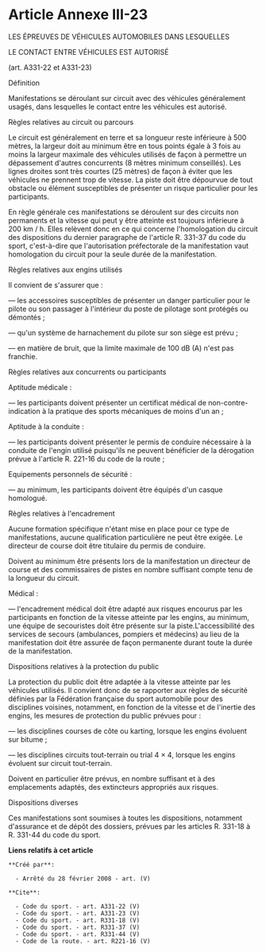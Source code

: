 # Article Annexe III-23

LES ÉPREUVES DE VÉHICULES AUTOMOBILES DANS LESQUELLES

LE CONTACT ENTRE VÉHICULES EST AUTORISÉ

(art. A331-22 et A331-23) 

Définition 

Manifestations se déroulant sur circuit avec des véhicules généralement usagés, dans lesquelles le contact entre les
véhicules est autorisé. 

Règles relatives au circuit ou parcours 

Le circuit est généralement en terre et sa longueur reste inférieure à 500 mètres, la largeur doit au minimum être en tous
points égale à 3 fois au moins la largeur maximale des véhicules utilisés de façon à permettre un dépassement d'autres
concurrents (8 mètres minimum conseillés). Les lignes droites sont très courtes (25 mètres) de façon à éviter que les
véhicules ne prennent trop de vitesse. La piste doit être dépourvue de tout obstacle ou élément susceptibles de présenter un
risque particulier pour les participants. 

En règle générale ces manifestations se déroulent sur des circuits non permanents et la vitesse qui peut y être atteinte est
toujours inférieure à 200 km / h. Elles relèvent donc en ce qui concerne l'homologation du circuit des dispositions du
dernier paragraphe de l'article R. 331-37 du code du sport, c'est-à-dire que l'autorisation préfectorale de la manifestation
vaut homologation du circuit pour la seule durée de la manifestation. 

Règles relatives aux engins utilisés 

Il convient de s'assurer que : 

― les accessoires susceptibles de présenter un danger particulier pour le pilote ou son passager à l'intérieur du poste de
pilotage sont protégés ou démontés ; 

― qu'un système de harnachement du pilote sur son siège est prévu ; 

― en matière de bruit, que la limite maximale de 100 dB (A) n'est pas franchie. 

Règles relatives aux concurrents ou participants 

Aptitude médicale : 

― les participants doivent présenter un certificat médical de non-contre-indication à la pratique des sports mécaniques de
moins d'un an ; 

Aptitude à la conduite : 

― les participants doivent présenter le permis de conduire nécessaire à la conduite de l'engin utilisé puisqu'ils ne peuvent
bénéficier de la dérogation prévue à l'article R. 221-16 du code de la route ; 

Equipements personnels de sécurité : 

― au minimum, les participants doivent être équipés d'un casque homologué. 

Règles relatives à l'encadrement 

Aucune formation spécifique n'étant mise en place pour ce type de manifestations, aucune qualification particulière ne peut
être exigée. Le directeur de course doit être titulaire du permis de conduire. 

Doivent au minimum être présents lors de la manifestation un directeur de course et des commissaires de pistes en nombre
suffisant compte tenu de la longueur du circuit. 

Médical : 

― l'encadrement médical doit être adapté aux risques encourus par les participants en fonction de la vitesse atteinte par les
engins, au minimum, une équipe de secouristes doit être présente sur la piste.L'accessibilité des services de secours
(ambulances, pompiers et médecins) au lieu de la manifestation doit être assurée de façon permanente durant toute la durée de
la manifestation. 

Dispositions relatives à la protection du public 

La protection du public doit être adaptée à la vitesse atteinte par les véhicules utilisés. Il convient donc de se rapporter
aux règles de sécurité définies par la Fédération française du sport automobile pour des disciplines voisines, notamment, en
fonction de la vitesse et de l'inertie des engins, les mesures de protection du public prévues pour : 

― les disciplines courses de côte ou karting, lorsque les engins évoluent sur bitume ; 

― les disciplines circuits tout-terrain ou trial 4 × 4, lorsque les engins évoluent sur circuit tout-terrain. 

Doivent en particulier être prévus, en nombre suffisant et à des emplacements adaptés, des extincteurs appropriés aux
risques. 

Dispositions diverses 

Ces manifestations sont soumises à toutes les dispositions, notamment d'assurance et de dépôt des dossiers, prévues par les
articles R. 331-18 à R. 331-44 du code du sport.

**Liens relatifs à cet article**

	**Créé par**:

	  - Arrêté du 28 février 2008 - art. (V)

	**Cite**:

	  - Code du sport. - art. A331-22 (V)
	  - Code du sport. - art. A331-23 (V)
	  - Code du sport. - art. R331-18 (V)
	  - Code du sport. - art. R331-37 (V)
	  - Code du sport. - art. R331-44 (V)
	  - Code de la route. - art. R221-16 (V)
